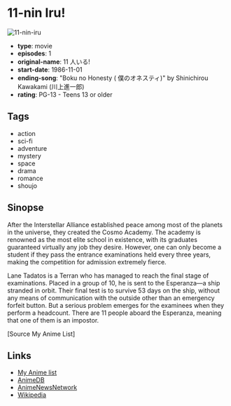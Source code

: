 # 11-nin Iru!

![11-nin-iru](https://cdn.myanimelist.net/images/anime/1771/96658.jpg)

-   **type**: movie
-   **episodes**: 1
-   **original-name**: 11 人いる!
-   **start-date**: 1986-11-01
-   **ending-song**: "Boku no Honesty ( 僕のオネスティ)" by Shinichirou Kawakami (川上進一郎)
-   **rating**: PG-13 - Teens 13 or older

## Tags

-   action
-   sci-fi
-   adventure
-   mystery
-   space
-   drama
-   romance
-   shoujo

## Sinopse

After the Interstellar Alliance established peace among most of the planets in the universe, they created the Cosmo Academy. The academy is renowned as the most elite school in existence, with its graduates guaranteed virtually any job they desire. However, one can only become a student if they pass the entrance examinations held every three years, making the competition for admission extremely fierce.

Lane Tadatos is a Terran who has managed to reach the final stage of examinations. Placed in a group of 10, he is sent to the Esperanza—a ship stranded in orbit. Their final test is to survive 53 days on the ship, without any means of communication with the outside other than an emergency forfeit button. But a serious problem emerges for the examinees when they perform a headcount. There are 11 people aboard the Esperanza, meaning that one of them is an impostor.

[Source My Anime List]

## Links

-   [My Anime list](https://myanimelist.net/anime/1901/11-nin_Iru)
-   [AnimeDB](http://anidb.info/perl-bin/animedb.pl?show=anime&aid=1869)
-   [AnimeNewsNetwork](http://www.animenewsnetwork.com/encyclopedia/anime.php?id=760)
-   [Wikipedia](http://en.wikipedia.org/wiki/They_Were_Eleven)
